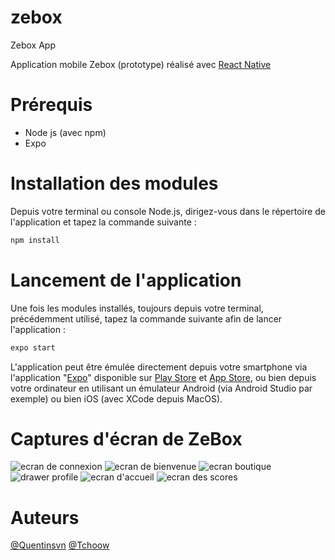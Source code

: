 # zebox
Zebox App

Application mobile Zebox (prototype) réalisé avec [React Native](https://reactnative.dev/)


# Prérequis
* Node js (avec npm)
* Expo


# Installation des modules

Depuis votre terminal ou console Node.js, dirigez-vous dans le répertoire de l'application et tapez la commande suivante :

```markdown
npm install
```

# Lancement de l'application

Une fois les modules installés, toujours depuis votre terminal, précédemment utilisé, tapez la commande suivante afin de lancer l'application :

```markdown
expo start
```

L'application peut être émulée directement depuis votre smartphone via l'application "[Expo](https://expo.io/)" disponible sur [Play Store](https://play.google.com/store/apps/details?id=host.exp.exponent) et [App Store](https://apps.apple.com/fr/app/expo-go/id982107779), ou bien depuis votre ordinateur en utilisant un émulateur Android (via Android Studio par exemple) ou bien iOS (avec XCode depuis MacOS).


# Captures d'écran de ZeBox
![ecran de connexion](https://media.discordapp.net/attachments/671292077870415872/832248952346509352/Screenshot_20210415_153813_com.distasy.zebox.jpg?width=325&height=686)
![ecran de bienvenue](https://media.discordapp.net/attachments/671292077870415872/832248952661213184/Screenshot_20210415_153809_com.distasy.zebox.jpg?width=325&height=686)
![ecran boutique](https://media.discordapp.net/attachments/671292077870415872/832248952849694720/Screenshot_20210415_153741_com.distasy.zebox.jpg?width=325&height=686)
![drawer profile](https://media.discordapp.net/attachments/671292077870415872/832248953100566608/Screenshot_20210415_153516_com.distasy.zebox.jpg?width=325&height=686)
![ecran d'accueil](https://media.discordapp.net/attachments/671292077870415872/832319196171993109/Screenshot_20210415_201816_com.distasy.zebox.jpg?width=325&height=686)
![ecran des scores](https://media.discordapp.net/attachments/671292077870415872/832319196586311765/Screenshot_20210415_201842_com.distasy.zebox.jpg?width=325&height=686)




# Auteurs

[@Quentinsvn](https://github.com/quentinsvn)
[@Tchoow](https://github.com/Tchoow)

